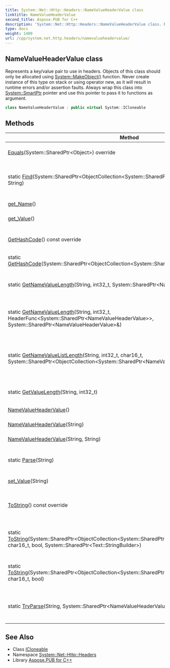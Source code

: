 ```yaml
---
title: System::Net::Http::Headers::NameValueHeaderValue class
linktitle: NameValueHeaderValue
second_title: Aspose.PUB for C++
description: 'System::Net::Http::Headers::NameValueHeaderValue class. Represents a key/value pair to use in headers. Objects of this class should only be allocated using System::MakeObject() function. Never create instance of this type on stack or using operator new, as it will result in runtime errors and/or assertion faults. Always wrap this class into System::SmartPtr pointer and use this pointer to pass it to functions as argument in C++.'
type: docs
weight: 1400
url: /cpp/system.net.http.headers/namevalueheadervalue/
---
```

## NameValueHeaderValue class


Represents a key/value pair to use in headers. Objects of this class should only be allocated using [System::MakeObject()](../../system/makeobject/) function. Never create instance of this type on stack or using operator new, as it will result in runtime errors and/or assertion faults. Always wrap this class into [System::SmartPtr](../../system/smartptr/) pointer and use this pointer to pass it to functions as argument.

```cpp
class NameValueHeaderValue : public virtual System::ICloneable
```

## Methods

| Method | Description |
| --- | --- |
| [Equals](./equals/)(System::SharedPtr\<Object\>) override | Compares objects using C# [Object.Equals](../../system/object/equals/) semantics. |
| static [Find](./find/)(System::SharedPtr\<ObjectCollection\<System::SharedPtr\<NameValueHeaderValue\>\>\>, String) | Finds the NameValueHeaderValue-class instance in a collection by the specified name. |
| [get_Name](./get_name/)() | Returns a name of the current instance. |
| [get_Value](./get_value/)() | Gets a value of the current instance. |
| [GetHashCode](./gethashcode/)() const override | Analog of C# [Object.GetHashCode()](../../system/object/gethashcode/) method. Enables hashing of custom objects. |
| static [GetHashCode](./gethashcode/)(System::SharedPtr\<ObjectCollection\<System::SharedPtr\<NameValueHeaderValue\>\>\>) | Returns a hash code of all the collection items. |
| static [GetNameValueLength](./getnamevaluelength/)(String, int32_t, System::SharedPtr\<NameValueHeaderValue\>\&) | Converts a passed string from the specified index to an instance of the [NameValueHeaderValue](./) class. |
| static [GetNameValueLength](./getnamevaluelength/)(String, int32_t, HeaderFunc\<System::SharedPtr\<NameValueHeaderValue\>\>, System::SharedPtr\<NameValueHeaderValue\>\&) | Converts a passed string from the specified index to an instance of the [NameValueHeaderValue](./) class. |
| static [GetNameValueListLength](./getnamevaluelistlength/)(String, int32_t, char16_t, System::SharedPtr\<ObjectCollection\<System::SharedPtr\<NameValueHeaderValue\>\>\>) | Converts a passed string from the specified index to the collection of the NameValueHeaderValue-class instances and returns the length of a parsed substring. |
| static [GetValueLength](./getvaluelength/)(String, int32_t) | Returns the length of a value from the specified index. |
| [NameValueHeaderValue](./namevalueheadervalue/)() | Constructs a new instance. |
| [NameValueHeaderValue](./namevalueheadervalue/)(String) | Constructs a new instance. |
| [NameValueHeaderValue](./namevalueheadervalue/)(String, String) | Constructs a new instance. |
| static [Parse](./parse/)(String) | Converts a passed string to an instance of the [NameValueHeaderValue](./) class. |
| [set_Value](./set_value/)(String) | Sets a value of the current instance. |
| [ToString](./tostring/)() const override | Analog of C# [Object.ToString()](../../system/object/tostring/) method. Enables converting custom objects to string. |
| static [ToString](./tostring/)(System::SharedPtr\<ObjectCollection\<System::SharedPtr\<NameValueHeaderValue\>\>\>, char16_t, bool, System::SharedPtr\<Text::StringBuilder\>) | Returns a string representation of the collection of the NameValueHeaderValue-class instances. |
| static [ToString](./tostring/)(System::SharedPtr\<ObjectCollection\<System::SharedPtr\<NameValueHeaderValue\>\>\>, char16_t, bool) | Returns a string representation of the collection of the NameValueHeaderValue-class instances. |
| static [TryParse](./tryparse/)(String, System::SharedPtr\<NameValueHeaderValue\>\&) | Tries to convert a passed string to an instance of the [NameValueHeaderValue](./) class. |
## See Also

* Class [ICloneable](../../system/icloneable/)
* Namespace [System::Net::Http::Headers](../)
* Library [Aspose.PUB for C++](../../)
